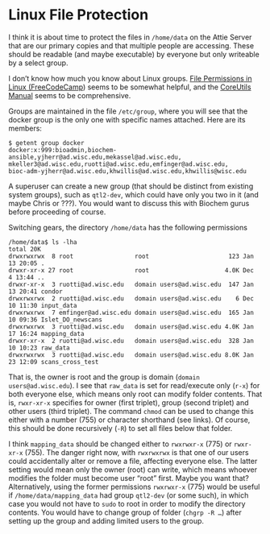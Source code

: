 # Linux File Protection

I think it is about time to protect the files in `/home/data` on the Attie Server
that are our primary copies and that multiple people are accessing.
These should be readable (and maybe executable) by everyone but only writeable by a select group.

I don’t know how much you know about Linux groups.
[File Permissions in Linux (FreeCodeCamp](https://www.freecodecamp.org/news/file-permissions-in-linux-how-to-use-the-chown-chgrp-command-s/))
seems to be somewhat helpful, and the 
[CoreUtils Manual](https://www.gnu.org/software/coreutils/manual/html_node/)
seems to be comprehensive.

Groups are maintained in the file `/etc/group`,
where you will see that the docker group is the only one with specific names attached.
Here are its members:

```
$ getent group docker
docker:x:999:bioadmin,biochem-ansible,yjherr@ad.wisc.edu,mekassel@ad.wisc.edu,
mkeller3@ad.wisc.edu,ruotti@ad.wisc.edu,emfinger@ad.wisc.edu,
bioc-adm-yjherr@ad.wisc.edu,khwillis@ad.wisc.edu,khwillis@wisc.edu
```

A superuser can create a new group (that should be distinct from existing system groups),
such as `qtl2-dev`, which could have only you two in it (and maybe Chris or ???).
You would want to discuss this with Biochem gurus before proceeding of course.

Switching gears, the directory `/home/data` has the following permissions

```
/home/data$ ls -lha
total 20K
drwxrwxrwx  8 root                 root                      123 Jan 13 20:05 .
drwxr-xr-x 27 root                 root                     4.0K Dec  4 13:44 ..
drwxr-xr-x  3 ruotti@ad.wisc.edu   domain users@ad.wisc.edu  147 Jan 13 20:41 condor
drwxrwxrwx  2 ruotti@ad.wisc.edu   domain users@ad.wisc.edu    6 Dec 10 11:30 input_data
drwxrwxrwx  7 emfinger@ad.wisc.edu domain users@ad.wisc.edu  165 Jan 10 09:36 Islet_DO_newscans
drwxrwxrwx  3 ruotti@ad.wisc.edu   domain users@ad.wisc.edu 4.0K Jan 17 16:24 mapping_data
drwxr-xr-x  2 ruotti@ad.wisc.edu   domain users@ad.wisc.edu  328 Jan 10 10:23 raw_data
drwxrwxrwx  3 ruotti@ad.wisc.edu   domain users@ad.wisc.edu 8.0K Jan 23 12:09 scans_cross_test
```

That is, the owner is root and the group is domain (`domain users@ad.wisc.edu`).
I see that `raw_data` is set for read/execute only (`r-x`) for both everyone else,
which means only root can modify folder contents.
That is, `rwxr-xr-x` specifies for owner (first triplet),
group (second triplet) and other users (third triplet).
The command `chmod` can be used to change this either with a number (755)
or character shorthand (see links).
Of course, this should be done recursively (`-R`) to set all files below that folder.

I think `mapping_data` should be changed either to `rwxrwxr-x` (775) or `rwxr-xr-x` (755).
The danger right now, with `rwxrwxrwx` is that one of our users could accidentally
alter or remove a file, affecting everyone else.
The latter setting would mean only the owner (root) can write, which means whoever modifies
the folder must become user “root” first.
Maybe you want that? Alternatively, using the former permissions `rwxrwxr-x` (775)
would be useful if `/home/data/mapping_data` had group `qtl2-dev` (or some such),
in which case you would not have to `sudo` to root in order to modify the directory contents.
You would have to change group of folder (`chgrp -R …`) after setting up the group
and adding limited users to the group.
